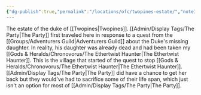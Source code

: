 ```yaml
---
{"dg-publish":true,"permalink":"/locations/ofc/twopines-estate/","noteIcon":""}
---
```


The estate of the duke of [[Twopines\|Twopines]]. [[Admin/Display Tags/The Party\|The Party]] first traveled here in response to a quest from the [[Groups/Adventurers Guild\|Adventurers Guild]] about the Duke's missing daughter. In reality, his daughter was already dead and had been taken my [[Gods & Heralds/Chronovorus/The Ethertwist Haunter\|The Ethertwist Haunter]]. This is the village that started of the quest to stop [[Gods & Heralds/Chronovorus/The Ethertwist Haunter\|The Ethertwist Haunter]]. [[Admin/Display Tags/The Party\|The Party]] did have a chance to get her back but they would've had to sacrifice some of their life span, which just isn't an option for most of [[Admin/Display Tags/The Party\|The Party]]. 